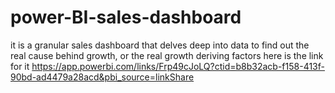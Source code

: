 # power-BI-sales-dashboard
it is a granular sales dashboard that delves deep into data to find out the real cause behind growth, or the real growth deriving factors
here is the link for it https://app.powerbi.com/links/Frp49cJoLQ?ctid=b8b32acb-f158-413f-90bd-ad4479a28acd&pbi_source=linkShare
